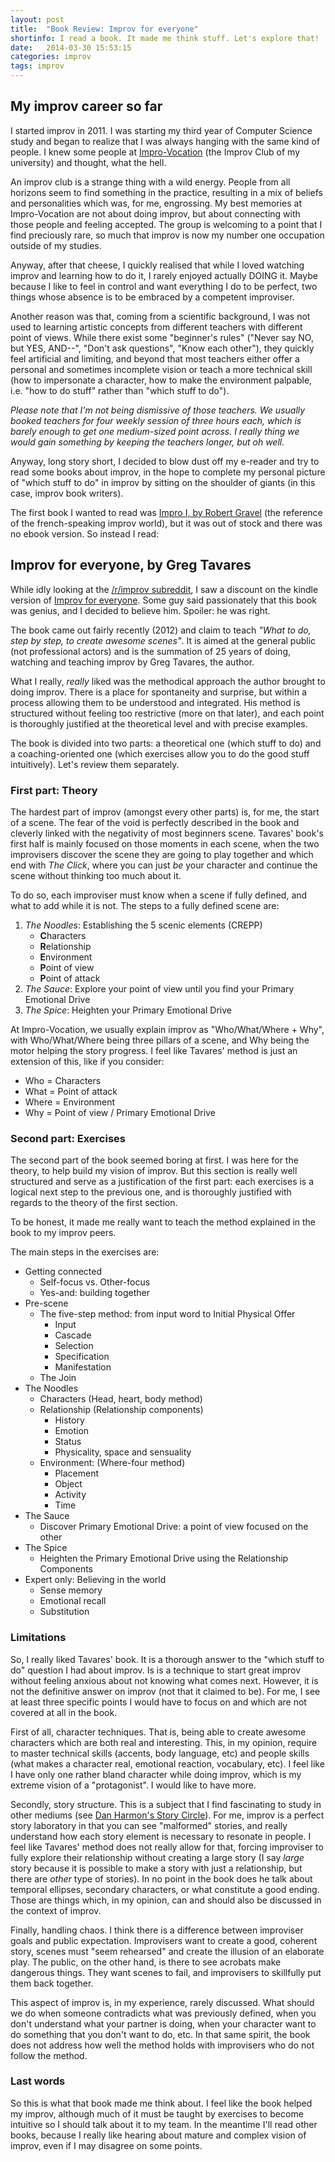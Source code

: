 ```yaml
---
layout: post
title:  "Book Review: Improv for everyone"
shortinfo: I read a book. It made me think stuff. Let's explore that!
date:   2014-03-30 15:53:15
categories: improv 
tags: improv
---
```


## My improv career so far

I started improv in 2011. I was starting my third year of Computer Science study and began to realize that I was always hanging with the same kind of people. I knew some people at [Impro-Vocation](www.impro-vocation.org) (the Improv Club of my university) and thought, what the hell. 

An improv club is a strange thing with a wild energy. People from all horizons seem to find something in the practice, resulting in a mix of beliefs and personalities which was, for me, engrossing. My best memories at Impro-Vocation are not about doing improv, but about connecting with those people and feeling accepted. The group is welcoming to a point that I find preciously rare, so much that improv is now my number one occupation outside of my studies.

Anyway, after that cheese, I quickly realised that while I loved watching improv and learning how to do it, I rarely enjoyed actually DOING it. Maybe because I like to feel in control and want everything I do to be perfect, two things whose absence is to be embraced by a competent improviser.

Another reason was that, coming from a scientific background, I was not used to learning artistic concepts from different teachers with different point of views. While there exist some "beginner's rules" ("Never say NO, but YES, AND--", "Don't ask questions", "Know each other"), they quickly feel artificial and limiting, and beyond that most teachers either offer a personal and sometimes incomplete vision or teach a more technical skill (how to impersonate a character, how to make the environment palpable, i.e. "how to do stuff" rather than "which stuff to do").

*Please note that I'm not being dismissive of those teachers. We usually booked teachers for four weekly session of three hours each, which is barely enough to get one medium-sized point across. I really thing we would gain something by keeping the teachers longer, but oh well.*

Anyway, long story short, I decided to blow dust off my e-reader and try to read some books about improv, in the hope to complete my personal picture of "which stuff to do" in improv by sitting on the shoulder of giants (in this case, improv book writers).

The first book I wanted to read was [Impro I, by Robert Gravel](http://www.amazon.fr/dp/1760901660) (the reference of the french-speaking improv world), but it was out of stock and there was no ebook version. So instead I read:

## Improv for everyone, by Greg Tavares

While idly looking at the [/r/improv subreddit](http://www.reddit.com/r/improv), I saw a discount on the kindle version of [Improv for everyone](http://improvbook.org/). Some guy said passionately that this book was genius, and I decided to believe him. Spoiler: he was right.

The book came out fairly recently (2012) and claim to teach *"What to do, step by step, to create awesome scenes"*. It is aimed at the general public (not professional actors) and is the summation of 25 years of doing, watching and teaching improv by Greg Tavares, the author. 

What I really, *really* liked was the methodical approach the author brought to doing improv. There is a place for spontaneity and surprise, but within a process allowing them to be understood and integrated. His method is structured without feeling too restrictive (more on that later), and each point is thoroughly justified at the theoretical level and with precise examples.

The book is divided into two parts: a theoretical one (which stuff to do) and a coaching-oriented one (which exercises allow you to do the good stuff intuitively). Let's review them separately.

### First part: Theory

The hardest part of improv (amongst every other parts) is, for me, the start of a scene. The fear of the void is perfectly described in the book and cleverly linked with the negativity of most beginners scene. Tavares' book's first half is mainly focused on those moments in each scene, when the two improvisers discover the scene they are going to play together and which end with *The Click*, where you can just *be* your character and continue the scene without thinking too much about it.

To do so, each improviser must know when a scene if fully defined, and what to add while it is not. The steps to a fully defined scene are:

1. *The Noodles*: Establishing the 5 scenic elements (CREPP)
    + **C**haracters
    + **R**elationship
    + **E**nvironment
    + **P**oint of view
    + **P**oint of attack
2. *The Sauce*: Explore your point of view until you find your Primary Emotional Drive
3. *The Spice*: Heighten your Primary Emotional Drive

At Impro-Vocation, we usually explain improv as "Who/What/Where + Why", with Who/What/Where being three pillars of a scene, and Why being the motor helping the story progress. I feel like Tavares' method is just an extension of this, like if you consider:
* Who = Characters
* What = Point of attack
* Where = Environment
* Why = Point of view / Primary Emotional Drive

### Second part: Exercises

The second part of the book seemed boring at first. I was here for the theory, to help build my vision of improv. But this section is really well structured and serve as a justification of the first part: each exercises is a logical next step to the previous one, and is thoroughly justified with regards to the theory of the first section.

To be honest, it made me really want to teach the method explained in the book to my improv peers. 

The main steps in the exercises are:

* Getting connected
    - Self-focus vs. Other-focus
    - Yes-and: building together
* Pre-scene
    - The five-step method: from input word to Initial Physical Offer
        + Input
        + Cascade
        + Selection
        + Specification
        + Manifestation
    - The Join
* The Noodles
    + Characters (Head, heart, body method)
    + Relationship (Relationship components)
        * History
        * Emotion
        * Status
        * Physicality, space and sensuality
    + Environment: (Where-four method)
        * Placement
        * Object
        * Activity
        * Time
* The Sauce
    + Discover Primary Emotional Drive: a point of view focused on the other
* The Spice
    - Heighten the Primary Emotional Drive using the Relationship Components
* Expert only: Believing in the world
    - Sense memory
    - Emotional recall
    - Substitution

### Limitations

So, I really liked Tavares' book. It is a thorough answer to the "which stuff to do" question I had about improv. Is is a technique to start great improv without feeling anxious about not knowing what comes next. However, it is not the definitive answer on improv (not that it claimed to be). For me, I see at least three specific points I would have to focus on and which are not covered at all in the book.

First of all, character techniques. That is, being able to create awesome characters which are both real and interesting. This, in my opinion, require to master technical skills (accents, body language, etc) and people skills (what makes a character real, emotional reaction, vocabulary, etc). I feel like I have only one rather bland character while doing improv, which is my extreme vision of a "protagonist". I would like to have more.

Secondly, story structure. This is a subject that I find fascinating to study in other mediums (see [Dan Harmon's Story Circle](http://channel101.wikia.com/wiki/Story_Structure_101:_Super_Basic_Shit)). For me, improv is a perfect story laboratory in that you can see "malformed" stories, and really understand how each story element is necessary to resonate in people. I feel like Tavares' method does not really allow for that, forcing improviser to fully explore their relationship without creating a large story (I say *large* story because it is possible to make a story with just a relationship, but there are *other* type of stories). In no point in the book does he talk about temporal ellipses, secondary characters, or what constitute a good ending. Those are things which, in my opinion, can and should also be discussed in the context of improv.

Finally, handling chaos. I think there is a difference between improviser goals and public expectation. Improvisers want to create a good, coherent story, scenes must "seem rehearsed" and create the illusion of an elaborate play. The public, on the other hand, is there to see acrobats make dangerous things. They want scenes to fail, and improvisers to skillfully put them back together.

This aspect of improv is, in my experience, rarely discussed. What should we do when someone contradicts what was previously defined, when you don't understand what your partner is doing, when your character want to do something that you don't want to do, etc. In that same spirit, the book does not address how well the method holds with improvisers who do not follow the method.

### Last words

So this is what that book made me think about. I feel like the book helped my improv, although much of it must be taught by exercises to become intuitive so I should talk about it to my team. In the meantime I'll read other books, because I really like hearing about mature and complex vision of improv, even if I may disagree on some points.
